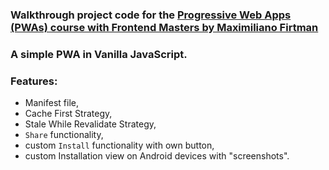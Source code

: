### Walkthrough project code for the [Progressive Web Apps (PWAs) course with Frontend Masters by Maximiliano Firtman](https://frontendmasters.com/courses/pwas/)


### A simple PWA in Vanilla JavaScript.

### Features:

* Manifest file,
* Cache First Strategy,
* Stale While Revalidate Strategy,
* `Share` functionality,
* custom `Install` functionality with own button,
* custom Installation view on Android devices with "screenshots".